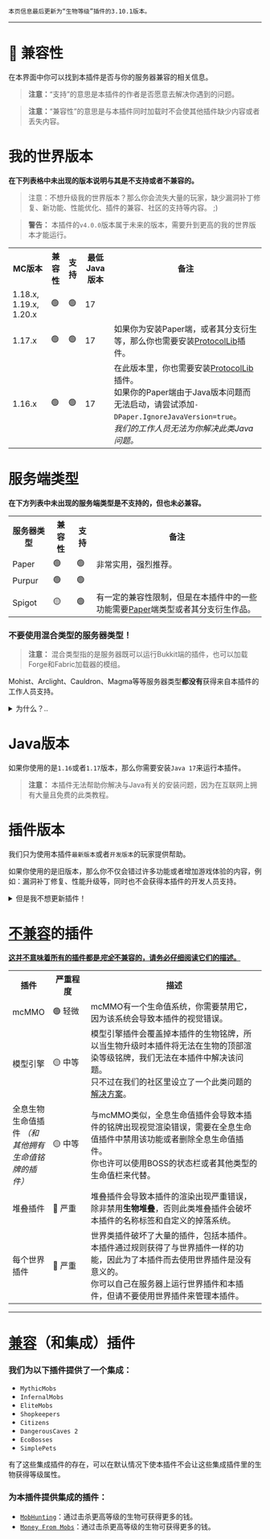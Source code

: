 ```
本页信息最后更新为“生物等级”插件的3.10.1版本。
```

***

# 🚥 兼容性

在本界面中你可以找到本插件是否与你的服务器兼容的相关信息。

> **注意：**“支持”的意思是本插件的作者是否愿意去解决你遇到的问题。

> **注意：**“兼容性”的意思是与本插件同时加载时不会使其他插件缺少内容或者丢失内容。

# 我的世界版本 

**在下列表格中未出现的版本说明与其是不支持或者不兼容的。**

> 注意：不想升级我的世界版本？那么你会流失大量的玩家，缺少漏洞补丁修复、新功能、性能优化、插件的兼容、社区的支持等内容。 ;)

> **警告：** 本插件的`v4.0.0`版本属于未来的版本，需要升到更高的我的世界版本才能运行。

<table width="100%">
    <tr>
        <th>MC版本</th>
        <th>兼容性</th>
        <th>支持</th>
        <th>最低Java版本</th>
        <th>备注</th>
    </tr>
    <tr>
        <td>1.18.x, 1.19.x, 1.20.x</td>
        <td>🟢</td>
        <td>🟢</td>
        <td>17</td>
        <td></td>
    </tr>
    <tr>
        <td>1.17.x</td>
        <td>🟢</td>
        <td>🟢</td>
        <td>17</td>
        <td>
            如果你为安装Paper端，或者其分支衍生等，那么你也需要安装<a href="https://www.spigotmc.org/resources/protocollib.1997/">ProtocolLib</a>插件。
        </td>
    </tr>
    <tr>
        <td>1.16.x</td>
        <td>🟢</td>
        <td>🟢</td>
        <td>17</td>
        <td>
            在此版本里，你也需要安装<a href="https://www.spigotmc.org/resources/protocollib.1997/">ProtocolLib</a>插件。
            <br/>
            如果你的Paper端由于Java版本问题而无法启动，请尝试添加<code>-DPaper.IgnoreJavaVersion=true</code>。
            <br />
            <i>我们的工作人员无法为你解决此类Java问题。</i>
        </td>
    </tr>
</table>

# 服务端类型

**在下方列表中未出现的服务端类型是不支持的，但也未必兼容。**

<table width="100%">
    <tr>
        <th>服务器类型</th>
        <th>兼容性</th>
        <th>支持</th>
        <th>备注</th>
    </tr>
    <tr>
        <td>Paper</td>
        <td>🟢</td>
        <td>🟢</td>
        <td>非常实用，强烈推荐。</td>
    </tr>
    <tr>
        <td>Purpur</td>
        <td>🟢</td>
        <td>🟢</td>
        <td></td>
    </tr>
    <tr>
        <td>Spigot</td>
        <td>🟡</td>
        <td>🟢</td>
        <td>
            有一定的兼容性限制，但是在本插件中的一些功能需要<a href="https://papermc.io/">Paper</a>端类型或者其分支衍生作品。
        </td>
    </tr>
</table>

### 不要使用混合类型的服务器类型！

> **注意：** 混合类型指的是服务器既可以运行Bukkit端的插件，也可以加载Forge和Fabric加载器的模组。

Mohist、Arclight、Cauldron、Magma等等服务器类型<b>都没有</b>获得来自本插件的工作人员支持。

<details>
<summary>为什么？..</summary>

**因为Bukkit的API都不是为了适配模组而诞生的**，[所有黑客使用的方法](https://essentialsx.net/do-not-use-mohist.html)都是为了绕过该问题，很多内容已经遭到了破坏，这对于插件的开发者来说都是很难追查的。在我们遇到的一些服务器的错误里，大多数的错误都是来自此类混合服务器中。

本插件不是唯一拒绝为混合类服务器提供插件的人，甚至连[EssentialsX](https://essentialsx.net/do-not-use-mohist.html)也谴责过...

</details>

# Java版本

如果你使用的是`1.16`或者`1.17`版本，那么你需要安装`Java 17`来运行本插件。


> **注意：** 本插件无法帮助你解决与Java有关的安装问题，因为在互联网上拥有大量且免费的此类教程。

# 插件版本

我们只为使用本插件`最新版本`或者`开发版本`的玩家提供帮助。

如果你使用的是旧版本，那么你不仅会错过许多功能或者增加游戏体验的内容，例如：漏洞补丁修复、性能升级等，同时也不会获得本插件的开发人员支持。

<details>
<summary>但是我不想更新插件！</summary>

如果有什么问题阻碍了你更新到最新版本，请务必告诉我们开发人员，我们可以为你解决。如果你的问题是无效的或者自己很容易解决的，请别联系我们开发人员。 :)

</details>

# <u>不兼容</u>的插件

<b><u>这并不意味着所有的插件都是<i>完全</i>不兼容的，请务必仔细阅读它们的描述。</u></b>

<table>
    <tr>
        <th width="15%">插件</th>
        <th width="15%">严重程度</th>
        <th>描述</th>
    </tr>
    <tr>
        <td>mcMMO</td>
        <td>🟢 轻微</td>
        <td>
            mcMMO有一个生命值系统，你需要禁用它，因为该系统会导致本插件的视觉错误。
        </td>
    </tr>
    <tr>
        <td>模型引擎</td>
        <td>🟡 中等</td>
        <td>
            模型引擎插件会覆盖掉本插件的生物铭牌，所以当生物升级时本插件将无法在生物的顶部渲染等级铭牌，我们无法在本插件中解决该问题。
            </br>
            只不过在我们的社区里设立了一个此类问题的<a href="https://github.com/ArcanePlugins/LevelledMobs/wiki/Compatibility-%7C-LevelledMobs,-ModelEngine,-and-MythicMobs">解决方案</a>。
        </td>
    </tr>
    <tr>
        <td>全息生物生命值插件 <i>（和其他拥有生命值铭牌的插件）</i></td>
        <td>🟡 中等</td>
        <td>
            与mcMMO类似，全息生命值插件会导致本插件的铭牌出现视觉渲染错误，需要在全息生命值插件中禁用该功能或者删除全息生命值插件。
            <br />
            你也许可以使用BOSS的状态栏或者其他类型的生命值栏来代替。
        </td>
    </tr>
    <tr>
        <td>堆叠插件</td>
        <td>🔴 严重</td>
        <td>
            堆叠插件会导致本插件的渲染出现严重错误，除非禁用<b>生物堆叠</b>，否则此类堆叠插件会破坏本插件的名称标签和自定义的掉落系统。
        </td>
    </tr>
    <tr>
        <td>每个世界插件</td>
        <td>🔴 严重</td>
        <td>
            世界类插件破坏了大量的插件，包括本插件。
            <br />
            本插件通过规则获得了与世界插件一样的功能，因此为了本插件而去使用世界插件是没有意义的。
            <br />
            你可以自己在服务器上运行世界插件和本插件，但请不要使用世界插件来管理本插件。
        </td>
    </tr>
</table>

***

# <u>兼容</u>（和集成）插件

### 我们为以下插件提供了一个集成：

- `MythicMobs`
- `InfernalMobs`
- `EliteMobs`
- `Shopkeepers`
- `Citizens`
- `DangerousCaves 2`
- `EcoBosses`
- `SimplePets`

有了这些集成插件的存在，可以在默认情况下使本插件不会让这些集成插件里的生物获得等级属性。

### 为本插件提供集成的插件：

- [`MobHunting`](http://www.spigotmc.org/resources/mobhunting.3582/)：通过击杀更高等级的生物可获得更多的钱。
- [`Money From Mobs`](https://www.spigotmc.org/resources/money-from-mobs-1-12-1-17.79137/)：通过击杀更高等级的生物可获得更多的钱。
